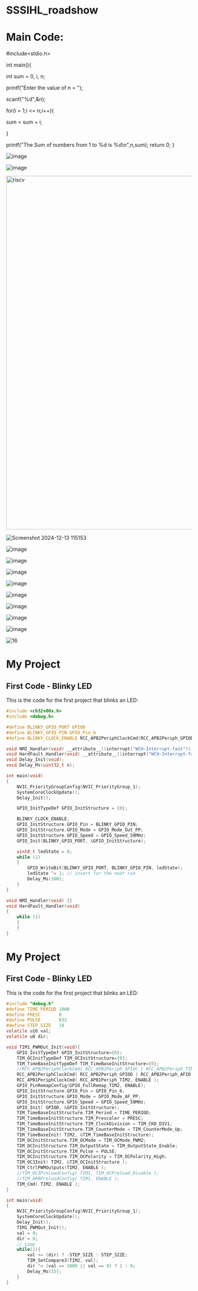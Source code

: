 # SSSIHL_roadshow

# Main Code:
#include<stdio.h>

int main(){ 

int sum = 0, i, n; 

printf("Enter the value of n = ");

scanf("%d",&n);

for(i = 1;i <= n;i++){

sum = sum + i;

}

printf("The Sum of numbers from 1 to %d is %d\n",n,sum); return 0; }



![image](https://github.com/user-attachments/assets/9e07b023-8c72-49d4-aad7-b3d894701511)

![image](https://github.com/user-attachments/assets/131beb05-5139-47e7-89f4-09123ba0e422)


<img width="960" alt="riscv" src="https://github.com/user-attachments/assets/c5b4e8af-110f-4d37-be27-2315bd0c775d" />

![Screenshot 2024-12-13 115153](https://github.com/user-attachments/assets/bae9578a-3f39-4392-a4f4-639ec5c93dd5)

![image](https://github.com/user-attachments/assets/3f798ee9-1338-4e5f-9f9d-bd36b2208ffa)

![image](https://github.com/user-attachments/assets/22579a06-1daf-44a5-ba83-88e0149ea785)

![image](https://github.com/user-attachments/assets/76b16ee0-fe09-4c87-a001-951078827b79)

![image](https://github.com/user-attachments/assets/6b943877-bc72-478f-bb95-c60c14f64a7a)

![image](https://github.com/user-attachments/assets/cd7b6834-b118-421e-99c8-b4a9c8686414)

![image](https://github.com/user-attachments/assets/9b793d30-5c23-4c59-8269-b36432282fcd)

![image](https://github.com/user-attachments/assets/85c637cc-b48c-4466-a775-8d60c1552956)

![image](https://github.com/user-attachments/assets/7beb821c-6b10-4cfc-af63-0aa7ac7b7cd7)

![16](https://github.com/user-attachments/assets/6f5eda50-b41a-41b8-83ba-8348dbf265ab)

# My Project

## First Code - Blinky LED

This is the code for the first project that blinks an LED:

```c
#include <ch32v00x.h>
#include <debug.h>

#define BLINKY_GPIO_PORT GPIOD
#define BLINKY_GPIO_PIN GPIO_Pin_6
#define BLINKY_CLOCK_ENABLE RCC_APB2PeriphClockCmd(RCC_APB2Periph_GPIOD, ENABLE)

void NMI_Handler(void) __attribute__((interrupt("WCH-Interrupt-fast")));
void HardFault_Handler(void) __attribute__((interrupt("WCH-Interrupt-fast")));
void Delay_Init(void);
void Delay_Ms(uint32_t n);

int main(void)
{
    NVIC_PriorityGroupConfig(NVIC_PriorityGroup_1);
    SystemCoreClockUpdate();
    Delay_Init();

    GPIO_InitTypeDef GPIO_InitStructure = {0};

    BLINKY_CLOCK_ENABLE;
    GPIO_InitStructure.GPIO_Pin = BLINKY_GPIO_PIN;
    GPIO_InitStructure.GPIO_Mode = GPIO_Mode_Out_PP;
    GPIO_InitStructure.GPIO_Speed = GPIO_Speed_50MHz;
    GPIO_Init(BLINKY_GPIO_PORT, &GPIO_InitStructure);

    uint8_t ledState = 0;
    while (1)
    {
        GPIO_WriteBit(BLINKY_GPIO_PORT, BLINKY_GPIO_PIN, ledState);
        ledState ^= 1; // invert for the next run
        Delay_Ms(100);
    }
}

void NMI_Handler(void) {}
void HardFault_Handler(void)
{
    while (1)
    {
    }
}
```

# My Project

## First Code - Blinky LED

This is the code for the first project that blinks an LED:

```c
#include "debug.h" 
#define TIME_PERIOD 1000
#define PRESC       0
#define PULSE       632
#define STEP_SIZE   10
volatile u16 val;
volatile u8 dir;

void TIM1_PWMOut_Init(void){
    GPIO_InitTypeDef GPIO_InitStructure={0};
    TIM_OCInitTypeDef TIM_OCInitStructure={0};
    TIM_TimeBaseInitTypeDef TIM_TimeBaseInitStructure={0};
    //RCC_APB2PeriphClockCmd( RCC_APB2Periph_GPIOC | RCC_APB2Periph_TIM1, ENABLE );
    RCC_APB2PeriphClockCmd( RCC_APB2Periph_GPIOD | RCC_APB2Periph_AFIO, ENABLE );
    RCC_APB1PeriphClockCmd( RCC_APB1Periph_TIM2, ENABLE );
    GPIO_PinRemapConfig(GPIO_FullRemap_TIM2, ENABLE);
    GPIO_InitStructure.GPIO_Pin = GPIO_Pin_6;
    GPIO_InitStructure.GPIO_Mode = GPIO_Mode_AF_PP;
    GPIO_InitStructure.GPIO_Speed = GPIO_Speed_50MHz;
    GPIO_Init( GPIOD, &GPIO_InitStructure);
    TIM_TimeBaseInitStructure.TIM_Period = TIME_PERIOD;
    TIM_TimeBaseInitStructure.TIM_Prescaler = PRESC;
    TIM_TimeBaseInitStructure.TIM_ClockDivision = TIM_CKD_DIV1;
    TIM_TimeBaseInitStructure.TIM_CounterMode = TIM_CounterMode_Up;
    TIM_TimeBaseInit( TIM2, &TIM_TimeBaseInitStructure);
    TIM_OCInitStructure.TIM_OCMode = TIM_OCMode_PWM2;
    TIM_OCInitStructure.TIM_OutputState = TIM_OutputState_Enable;
    TIM_OCInitStructure.TIM_Pulse = PULSE;
    TIM_OCInitStructure.TIM_OCPolarity = TIM_OCPolarity_High;
    TIM_OC3Init( TIM2, &TIM_OCInitStructure );
    TIM_CtrlPWMOutputs(TIM2, ENABLE );
    //TIM_OC3PreloadConfig( TIM1, TIM_OCPreload_Disable );
    //TIM_ARRPreloadConfig( TIM1, ENABLE );
    TIM_Cmd( TIM2, ENABLE );
}

int main(void)
{
    NVIC_PriorityGroupConfig(NVIC_PriorityGroup_1);
    SystemCoreClockUpdate();
    Delay_Init();
    TIM1_PWMOut_Init();
    val = 0;
    dir = 0;
    // Loop
    while(1){
        val += (dir) ? -STEP_SIZE : STEP_SIZE;
        TIM_SetCompare3(TIM2, val);
        dir ^= (val == 1000 || val == 0) ? 1 : 0;
        Delay_Ms(15);
    }
}
```
